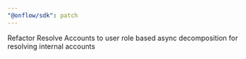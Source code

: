 ```yaml
---
"@onflow/sdk": patch
---
```


Refactor Resolve Accounts to user role based async decomposition for resolving internal accounts
